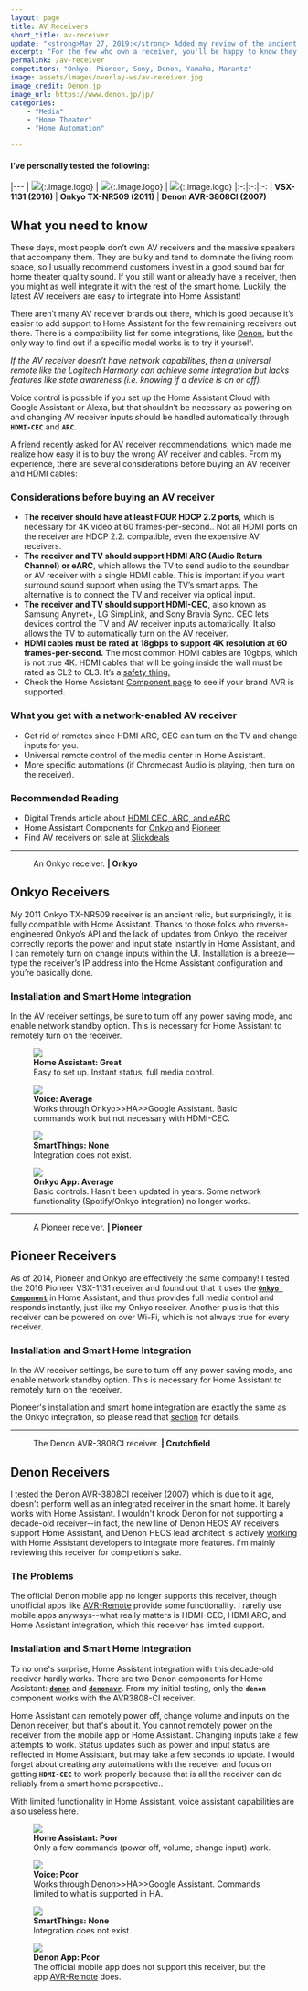 ```yaml
---
layout: page
title: AV Receivers
short_title: av-receiver
update: "<strong>May 27, 2019:</strong> Added my review of the ancient Denon AVR-3808CI receiver."
excerpt: "For the few who own a receiver, you'll be happy to know they are incredibly easy to integrate into the smart home."
permalink: /av-receiver
competitors: "Onkyo, Pioneer, Sony, Denon, Yamaha, Marantz"
image: assets/images/overlay-ws/av-receiver.jpg
image_credit: Denon.jp
image_url: https://www.denon.jp/jp/
categories: 
    - "Media"
    - "Home Theater"
    - "Home Automation"

---
```


<!--more-->
#### I’ve personally tested the following:

|---
| ![](assets\images\logo\pioneer.png){:.image.logo} |  ![](assets\images\logo\onkyo.png){:.image.logo} | ![](assets\images\logo\denon.png){:.image.logo}
|:-:|:-:|:-:
| **VSX-1131 (2016)** | **Onkyo TX-NR509 (2011)** | **Denon AVR-3808CI (2007)**

## What you need to know

These days, most people don’t own AV receivers and the massive speakers that accompany them. They are bulky and tend to dominate the living room space, so I usually recommend customers invest in a good sound bar for home theater quality sound. If you still want or already have a receiver, then you might as well integrate it with the rest of the smart home. Luckily, the latest AV receivers are easy to integrate into Home Assistant!

There aren’t many AV receiver brands out there, which is good because it’s easier to add support to Home Assistant for the few remaining receivers out there. There is a compatibility list for some integrations, like [Denon](https://www.home-assistant.io/components/denonavr/), but the only way to find out if a specific model works is to try it yourself. 

<p class="box">
<i>If the AV receiver doesn’t have network capabilities, then a universal remote like the Logitech Harmony can achieve some integration but lacks features like state awareness (i.e. knowing if a device is on or off).</i></p>

Voice control is possible if you set up the Home Assistant Cloud with Google Assistant or Alexa, but that shouldn’t be necessary as powering on and changing AV receiver inputs should be handled automatically through **``HDMI-CEC``** and **``ARC``**.

A friend recently asked for AV receiver recommendations, which made me realize how easy it is to buy the wrong AV receiver and cables. From my experience, there are several considerations before buying an AV receiver and HDMI cables:

### Considerations before buying an AV receiver

<ul class="alt">
  <li><b>The receiver should have at least FOUR HDCP 2.2 ports,</b> which is necessary for 4K video at 60 frames-per-second.. Not all HDMI ports on the receiver are HDCP 2.2. compatible, even the expensive AV receivers.</li>
  <li><b>The receiver and TV should support HDMI ARC (Audio Return Channel) or eARC</b>, which allows the TV to send audio to the soundbar or AV receiver with a single HDMI cable. This is important if you want surround sound support when using the TV’s smart apps. The alternative is to connect the TV and receiver via optical input.</li>
  <li><b>The receiver and TV should support HDMI-CEC</b>, also known as Samsung Anynet+, LG  SimpLink, and Sony Bravia Sync. CEC lets devices control the TV and AV receiver inputs automatically. It also allows the TV to automatically turn on the AV receiver.</li>
  <li><b>HDMI cables must be rated at 18gbps to support 4K resolution at 60 frames-per-second.</b> The most common HDMI cables are 10gbps, which is not true 4K. HDMI cables that will be going inside the wall must be rated as CL2 to CL3. It’s a <a href="https://www.lanshack.com/What-are-CL2-and-CL3-HDMI-cables.aspx">safety thing.</a></li>
  <li> Check the Home Assistant <a href="https://www.home-assistant.io/components">Component page</a> to see if your brand AVR is supported.</li>
</ul>


### What you get with a network-enabled AV receiver

<ul class="alt">
  <li>Get rid of remotes since HDMI ARC, CEC can turn on the TV and change inputs for you.</li>
  <li>Universal remote control of the media center in Home Assistant.</li>
  <li>More specific automations (if Chromecast Audio is playing, then turn on the receiver).</li>
</ul>

### Recommended Reading

<ul class="alt">
  <li>Digital Trends article about <a href="https://www.digitaltrends.com/home-theater/hdmi-arc-explained-works-care/">HDMI CEC, ARC, and eARC</a></li>
  <li>Home Assistant Components for <a href="https://www.home-assistant.io/components/onkyo/">Onkyo</a> and <a href="https://www.home-assistant.io/components/pioneer/">Pioneer</a></li>
  <li>Find AV receivers on sale at <a href="https://slickdeals.net/newsearch.php?forumchoice%5B%5D=4&forumchoice%5B%5D=9&forumchoice%5B%5D=10&forumchoice%5B%5D=13&forumchoice%5B%5D=25&forumchoice%5B%5D=30&forumchoice%5B%5D=38&forumchoice%5B%5D=39&forumchoice%5B%5D=41&forumchoice%5B%5D=44&forumchoice%5B%5D=53&forumchoice%5B%5D=54&forumchoice%5B%5D=71&q=av+receiver&firstonly=1">Slickdeals</a></li>
</ul>

<!-- Product Review section -->
<hr class="major" />

<figure class="align-left">
  <img src="assets\images\product-photo\onkyo.png" alt=""/>
  <figcaption>
    An Onkyo receiver. <b>|  Onkyo</b>
  </figcaption>
</figure>

## Onkyo Receivers

My 2011 Onkyo TX-NR509 receiver is an ancient relic, but surprisingly, it is fully compatible with Home Assistant. Thanks to those folks who reverse-engineered Onkyo’s API and the lack of updates from Onkyo, the receiver correctly reports the power and input state instantly in Home Assistant, and I can remotely turn on change inputs within the UI. Installation is a breeze—type the receiver’s IP address into the Home Assistant configuration and you’re basically done.

### Installation and Smart Home Integration
In the AV receiver settings, be sure to turn off any power saving mode, and enable network standby option. This is necessary for Home Assistant to remotely turn on the receiver.


<div class="row">
	<!-- Break -->
	<div class="6u 12u$(medium)">
	  <figure class="fourthtest">
        <img src="assets/images/integrations/onkyo-ha.png" />
        <figcaption>
          <b>Home Assistant: Great</b><br>Easy to set up. Instant status, full media control. 
        </figcaption>
      </figure>
	</div>
	<div class="6u 12u$(medium)">
      <figure class="fourthtest">
       <img src="assets/images/integrations/google-home.png" />
       <figcaption>
         <b>Voice: Average</b><br> Works through Onkyo>>HA>>Google Assistant. Basic commands work but not necessary with HDMI-CEC.
       </figcaption>
      </figure>
	</div>
</div>

<div class="row">
	<!-- Break -->
	<div class="6u 12u$(medium)">
      <figure class="fourthtest">
      <img src="assets/images/integrations/na.png" />
      <figcaption>
      <b>SmartThings: None</b><br> Integration does not exist.
      </figcaption>
      </figure>
	</div>
	<div class="6u 12u$(medium)">
      <figure class="fourthtest">
       <img src="assets/images/integrations/onkyo-app.png"  />
       <figcaption>
         <b>Onkyo App: Average</b><br>Basic controls. Hasn't been updated in years. Some network functionality (Spotify/Onkyo integration) no longer works.
       </figcaption>
      </figure>
	</div>
</div>

<!-- Competition section -->
<hr class="minor" />

<figure class="align-left">
  <img src="assets\images\product-photo\pioneer.png" alt=""/>
  <figcaption>
    A Pioneer receiver. <b>|  Pioneer</b>
  </figcaption>
</figure>
<p></p>

## Pioneer Receivers

As of 2014, Pioneer and Onkyo are effectively the same company! I tested the 2016 Pioneer VSX-1131 receiver and found out that it uses the [**``Onkyo Component``**](https://www.home-assistant.io/components/media_player.onkyo/) in Home Assistant, and thus provides full media control and responds instantly, just like my Onkyo receiver. Another plus is that this receiver can be powered on over Wi-Fi, which is not always true for every receiver. 

### Installation and Smart Home Integration

In the AV receiver settings, be sure to turn off any power saving mode, and enable network standby option. This is necessary for Home Assistant to remotely turn on the receiver.

Pioneer's installation and smart home integration are exactly the same as the Onkyo integration, so please read that [section](#onkyo-receivers) for details.


<!-- Competition section -->
<hr class="minor" />

<figure class="align-left">
  <img src="assets\images\product-photo\denon-avr.jpg" alt=""/>
  <figcaption>
    The Denon AVR-3808CI receiver. <b>|  Crutchfield</b>
  </figcaption>
</figure>
<p></p>

## Denon Receivers

I tested the Denon AVR-3808CI receiver (2007) which is due to it age, doesn't perform well as an integrated receiver in the smart home. It barely works with Home Assistant. I wouldn't knock Denon for not supporting a decade-old receiver--in fact, the new line of Denon HEOS AV receivers support Home Assistant, and Denon HEOS lead architect is actively [working](https://www.home-assistant.io/blog/2019/04/24/release-92/) with Home Assistant developers to integrate more features. I'm mainly reviewing this receiver for completion's sake.

### The Problems

The official Denon mobile app no longer supports this receiver, though unofficial apps like [AVR-Remote](https://play.google.com/store/apps/details?id=de.pskiwi.avrremote) provide some functionality. I rarelly use mobile apps anyways--what really matters is HDMI-CEC, HDMI ARC, and Home Assistant integration, which this receiver has limited support.

### Installation and Smart Home Integration

To no one's surprise, Home Assistant integration with this decade-old receiver hardly works. There are two Denon components for Home Assistant: [**``denon``**](https://www.home-assistant.io/components/denon/) and [**``denonavr``**](https://www.home-assistant.io/components/denonavr/). From my initial testing, only the **``denon``** component works with the AVR3808-CI receiver.

Home Assistant can remotely power off, change volume and inputs on the Denon receiver, but that's about it. You cannot remotely power on the receiver from the mobile app or Home Assistant. Changing inputs take a few attempts to work. Status updates such as power and input status are reflected in Home Assistant, but may take a few seconds to update. I would forget about creating any automations with the receiver and focus on getting **``HDMI-CEC``** to work properly because that is all the receiver can do reliably from a smart home perspective..

With limited functionality in Home Assistant, voice assistant capabilities are also useless here.

<div class="row">
	<!-- Break -->
	<div class="6u 12u$(medium)">
	  <figure class="fourthtest">
        <img src="assets/images/integrations/denon-ha.png" />
        <figcaption>
          <b>Home Assistant: Poor</b><br>Only a few commands (power off, volume, change input) work.
        </figcaption>
      </figure>
	</div>
	<div class="6u 12u$(medium)">
      <figure class="fourthtest">
       <img src="assets/images/integrations/google-home.png" />
       <figcaption>
         <b>Voice: Poor</b><br> Works through Denon>>HA>>Google Assistant. Commands limited to what is supported in HA.
       </figcaption>
      </figure>
	</div>
</div>

<div class="row">
	<!-- Break -->
	<div class="6u 12u$(medium)">
      <figure class="fourthtest">
      <img src="assets/images/integrations/na.png" />
      <figcaption>
      <b>SmartThings: None</b><br> Integration does not exist.
      </figcaption>
      </figure>
	</div>
	<div class="6u 12u$(medium)">
      <figure class="fourthtest">
       <img src="assets/images/integrations/denon-app.png"  />
       <figcaption>
         <b>Denon App: Poor</b><br>The official mobile app does not support this receiver, but the app <a href="https://play.google.com/store/apps/details?id=de.pskiwi.avrremote">AVR-Remote</a> does.
       </figcaption>
      </figure>
	</div>
</div>
